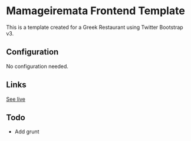 # Mamageiremata Frontend Template

This is a template created for a Greek Restaurant using Twitter Bootstrap v3.

## Configuration

No configuration needed.

## Links

[See live](http://www.mamageiremata.gr)

## Todo

 - Add grunt